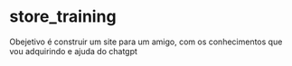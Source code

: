 # store_training
Obejetivo é construir um site para um amigo, com os conhecimentos que vou adquirindo e ajuda do chatgpt
